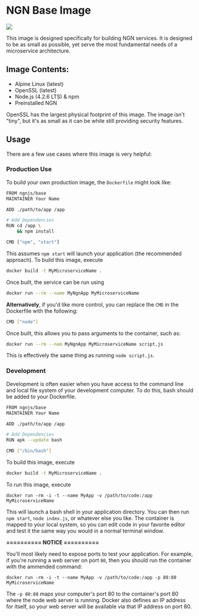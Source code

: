 # NGN Base Image

[![](https://badge.imagelayers.io/ngnjs/base:latest.svg)](https://imagelayers.io/?images=ngnjs/base:latest 'Get your own badge on imagelayers.io')

This image is designed specifically for building NGN services. It is designed to be as small as possible, yet serve the most fundamental needs of a microservice architecture.

## Image Contents:

 - Alpine Linux (latest)
 - OpenSSL (latest)
 - Node.js (4.2.6 LTS) & npm
 - Preinstalled NGN

OpenSSL has the largest physical footprint of this image. The image isn't
"tiny", but it's as small as it can be while still providing security
features.

## Usage

There are a few use cases where this image is very helpful:

### Production Use

To build your own production image, the `Dockerfile` might look like:

```sh
FROM ngnjs/base
MAINTAINER Your Name

ADD ./path/to/app /app

# Add Dependencies
RUN cd /app \
    && npm install

CMD ["npm", "start"]
```

This assumes `npm start` will launch your application (the recommended approach).
To build this image, execute

```sh
docker build -t MyMicroserviceName .
```

Once built, the service can be run using

```sh
docker run --rm --name MyNgnApp MyMicroserviceName
```

**Alternatively**, if you'd like more control, you can replace the `CMD`
in the Dockerfile with the following:

```sh
CMD ["node"]
```

Once built, this allows you to pass arguments to the container, such as:

```sh
docker run --rm --nam MyNgnApp MyMicroserviceName script.js
```

This is effectively the same thing as running `node script.js`.

### Development

Development is often easier when you have access to the command line and
local file system of your development computer. To do this, bash should be
added to your Dockerfile.

```sh
FROM ngnjs/base
MAINTAINER Your Name

ADD ./path/to/app /app

# Add Dependencies
RUN apk --update bash

CMD ["/bin/bash"]
```

To build this image, execute

```sh
docker build -t MyMicroserviceName .
```

To run this image, execute

```
docker run -rm -i -t --name MyApp -v /path/to/code:/app MyMicroserviceName
```

This will launch a bash shell in your application directory. You can then
run `npm start`, `node index.js`, or whatever else you like. The container
is mapped to your local system, so you can edit code in your favorite editor
and test it the same way you would in a normal terminal window.

**========== NOTICE ==========**

You'll most likely need to expose ports to test your application. For example,
if you're running a web server on port `80`, then you should run the container
with the ammended command:

```
docker run -rm -i -t --name MyApp -v /path/to/code:/app -p 80:80 MyMicroserviceName
```

The `-p 80:80` maps your computer's port 80 to the container's port 80 where
the node web server is running. Docker also defines an IP address for itself,
so your web server will be available via that IP address on port 80.
